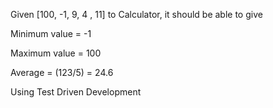 Given [100, -1, 9, 4 , 11] to  Calculator, it should be able to give 

Minimum value = -1

Maximum value = 100

Average = (123/5) = 24.6

Using Test Driven Development
